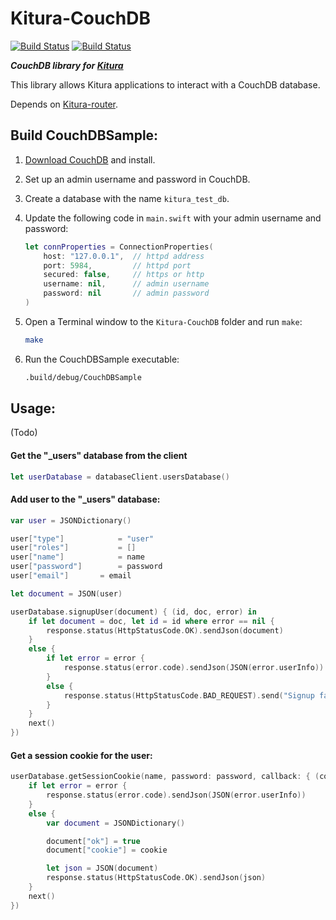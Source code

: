 # Kitura-CouchDB


[![Build Status](https://travis-ci.org/IBM-Swift/Kitura-CouchDB.svg?branch=master)](https://travis-ci.org/IBM-Swift/Kitura-CouchDB)
[![Build Status](https://travis-ci.org/IBM-Swift/Kitura-CouchDB.svg?branch=develop)](https://travis-ci.org/IBM-Swift/Kitura-CouchDB)

***CouchDB library for [Kitura](https://github.com/IBM-Swift/Kitura)***

This library allows Kitura applications to interact with a CouchDB database.

Depends on [Kitura-router](https://github.com/IBM-Swift/Kitura-router).

## Build CouchDBSample:

1. [Download CouchDB](http://couchdb.apache.org/#download) and install.

2. Set up an admin username and password in CouchDB.

3. Create a database with the name `kitura_test_db`.

4. Update the following code in `main.swift` with your admin username and password:

	```swift
	let connProperties = ConnectionProperties(
    	host: "127.0.0.1",  // httpd address
    	port: 5984,         // httpd port
    	secured: false,     // https or http
    	username: nil,      // admin username
    	password: nil       // admin password
	)
	```

5. Open a Terminal window to the `Kitura-CouchDB` folder and run `make`:

	```bash
	make
	```

6. Run the CouchDBSample executable:

	```bash
	.build/debug/CouchDBSample
	```

## Usage:

(Todo)
#### Get the "_users" database from the client

```swift
let userDatabase = databaseClient.usersDatabase()
```

#### Add user to the "_users" database:

```swift
var user = JSONDictionary()

user["type"]        	= "user"
user["roles"]       	= []
user["name"]        	= name
user["password"]    	= password
user["email"]   	= email

let document = JSON(user)

userDatabase.signupUser(document) { (id, doc, error) in
	if let document = doc, let id = id where error == nil {
		response.status(HttpStatusCode.OK).sendJson(document)
	}
	else {
		if let error = error {
			response.status(error.code).sendJson(JSON(error.userInfo))
		}
		else {
			response.status(HttpStatusCode.BAD_REQUEST).send("Signup failed")
		}
	}
	next()
})
```

#### Get a session cookie for the user:

```swift
userDatabase.getSessionCookie(name, password: password, callback: { (cookie, document, error) in
	if let error = error {
		response.status(error.code).sendJson(JSON(error.userInfo))
	}
	else {
		var document = JSONDictionary()

		document["ok"] = true
		document["cookie"] = cookie

		let json = JSON(document)
		response.status(HttpStatusCode.OK).sendJson(json)
	}
	next()
})
```
